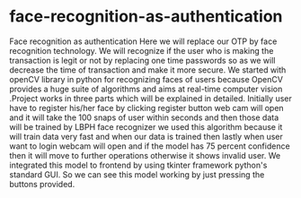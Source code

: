 # face-recognition-as-authentication

Face recognition as authentication Here we will replace our OTP by face recognition technology. We will recognize if the user who is making the transaction is legit or not by replacing one time passwords so as we will decrease the time of transaction and make it more secure. We started with openCV library in python for recognizing faces of users because OpenCV provides a huge suite of algorithms and aims at real-time computer vision .Project works in three parts which will be explained in detailed. Initially user have to register his/her face by clicking register button web cam will open and it will take the 100 snaps of user within seconds and then those data will be trained by LBPH face recognizer we used this algorithm because it will train data very fast and when our data is trained then lastly when user want to login webcam will open and if the model has 75 percent confidence then it will move to further operations otherwise it shows invalid user. We integrated this model to frontend by using tkinter framework python's standard GUI. So we can see this model working by just pressing the buttons provided.
